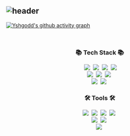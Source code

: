 # 
![header](https://capsule-render.vercel.app/api?type=venom&color=gradient&height=400&section=header&text=YUN's%20Github&fontSize=90)
---
[![Yshgodd's github activity graph](https://github-readme-activity-graph.vercel.app/graph?username=Yshgodd&theme=github-compact)](https://github.com/Yshgodd/github-readme-activity-graph)

<!-- ![Top Langs](https://github-readme-stats.vercel.app/api/top-langs/?username=Yshgodd&layout=compact) -->
<br>
<!-- <p>
  <img height="180em" src="https://github-readme-stats.vercel.app/api?username=Yshgodd&count_private=true&show_icons=true&include_all_commits=true&bg_color=30,e96443,904e95&title_color=fff&text_color=fff">
</p> -->
<!-- <p>
  <img height="180em" src="https://github-readme-stats.vercel.app/api?username=Yshgodd&count_private=true&show_icons=true&include_all_commits=true&theme=onedark">
</p>
 -->
<h3 align="center">📚 Tech Stack 📚</h3>
<p align="center">
  &nbsp 
  <img src="https://img.shields.io/badge/Python-3766AB?style=flat-square&logo=Python&logoColor=white"/></a>&nbsp 
  <img src="https://img.shields.io/badge/FastAPI-05988a?style=flat-square&logo=fastapi&logoColor=white"/></a>&nbsp
  <img src="https://img.shields.io/badge/Docker-1d63ed?style=flat-square&logo=docker&logoColor=white"/></a>&nbsp
  <img src="https://img.shields.io/badge/Poetry-1e293b?style=flat-square&logo=poetry&logoColor=white"/></a>&nbsp 
  <br> 
  <img src="https://img.shields.io/badge/Postgresql-306188?style=flat-square&logo=postgresql&logoColor=white"/></a>&nbsp 
  <img src="https://img.shields.io/badge/MonogoDB-00684a?style=flat-square&logo=mongodb&logoColor=white"/></a>&nbsp 
  <img src="https://img.shields.io/badge/Mysql-2b5d80?style=flat-square&logo=MySql&logoColor=white"/></a>&nbsp 
  <br>
  <img src="https://img.shields.io/badge/Javascript-ffb13b?style=flat-square&logo=javascript&logoColor=white"/></a>&nbsp 
  <img src="https://img.shields.io/badge/React-282c34?style=flat-square&logo=react&logoColor=61dafb"/></a>&nbsp 

  <br>
  
</p>

<h3 align="center">🛠 Tools 🛠</h3>
<div align="center">
  <img src="https://img.shields.io/badge/Asana-e26464.svg?style=flat-square&logo=asana&logoColor=white" />&nbsp
  <img src="https://img.shields.io/badge/github-181717.svg?style=flat-square&logo=github&logoColor=white" />&nbsp
  <img src="https://img.shields.io/badge/Slack-d41c55.svg?style=flat-square&logo=slack&logoColor=white" />&nbsp
  <img src="https://img.shields.io/badge/GitHub%20Actions-2088FF.svg?style=flat-square&logo=GitHub-Actions&logoColor=white"/></a>&nbsp 
  <br>
  <img src="https://img.shields.io/badge/Grafana-ff671d?style=flat-square&logo=grafana&logoColor=white"/></a>&nbsp 
  <img src="https://img.shields.io/badge/Prometheus-db4d2d?style=flat-square&logo=prometheus&logoColor=white"/></a>&nbsp  
</div>

<div align="center">
  <img src="https://img.shields.io/badge/VSCode-2C2C32.svg?style=flat-square&logo=visual-studio-code&logoColor=22ABF3" />&nbsp

</div>




